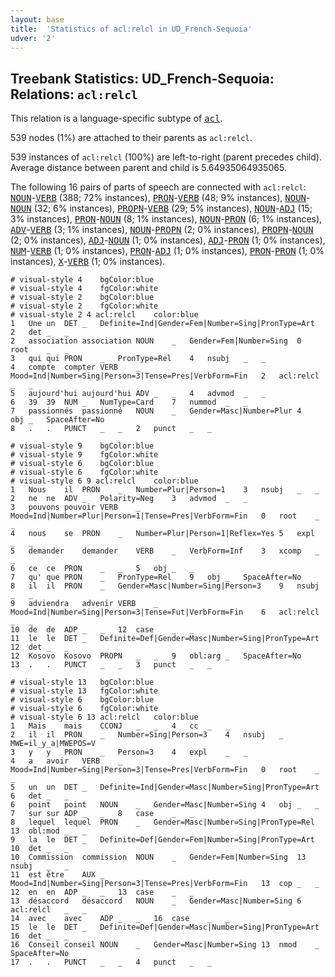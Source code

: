 ```yaml
---
layout: base
title:  'Statistics of acl:relcl in UD_French-Sequoia'
udver: '2'
---
```


## Treebank Statistics: UD_French-Sequoia: Relations: `acl:relcl`

This relation is a language-specific subtype of <tt><a href="fr_sequoia-dep-acl.html">acl</a></tt>.

539 nodes (1%) are attached to their parents as `acl:relcl`.

539 instances of `acl:relcl` (100%) are left-to-right (parent precedes child).
Average distance between parent and child is 5.64935064935065.

The following 16 pairs of parts of speech are connected with `acl:relcl`: <tt><a href="fr_sequoia-pos-NOUN.html">NOUN</a></tt>-<tt><a href="fr_sequoia-pos-VERB.html">VERB</a></tt> (388; 72% instances), <tt><a href="fr_sequoia-pos-PRON.html">PRON</a></tt>-<tt><a href="fr_sequoia-pos-VERB.html">VERB</a></tt> (48; 9% instances), <tt><a href="fr_sequoia-pos-NOUN.html">NOUN</a></tt>-<tt><a href="fr_sequoia-pos-NOUN.html">NOUN</a></tt> (32; 6% instances), <tt><a href="fr_sequoia-pos-PROPN.html">PROPN</a></tt>-<tt><a href="fr_sequoia-pos-VERB.html">VERB</a></tt> (29; 5% instances), <tt><a href="fr_sequoia-pos-NOUN.html">NOUN</a></tt>-<tt><a href="fr_sequoia-pos-ADJ.html">ADJ</a></tt> (15; 3% instances), <tt><a href="fr_sequoia-pos-PRON.html">PRON</a></tt>-<tt><a href="fr_sequoia-pos-NOUN.html">NOUN</a></tt> (8; 1% instances), <tt><a href="fr_sequoia-pos-NOUN.html">NOUN</a></tt>-<tt><a href="fr_sequoia-pos-PRON.html">PRON</a></tt> (6; 1% instances), <tt><a href="fr_sequoia-pos-ADV.html">ADV</a></tt>-<tt><a href="fr_sequoia-pos-VERB.html">VERB</a></tt> (3; 1% instances), <tt><a href="fr_sequoia-pos-NOUN.html">NOUN</a></tt>-<tt><a href="fr_sequoia-pos-PROPN.html">PROPN</a></tt> (2; 0% instances), <tt><a href="fr_sequoia-pos-PROPN.html">PROPN</a></tt>-<tt><a href="fr_sequoia-pos-NOUN.html">NOUN</a></tt> (2; 0% instances), <tt><a href="fr_sequoia-pos-ADJ.html">ADJ</a></tt>-<tt><a href="fr_sequoia-pos-NOUN.html">NOUN</a></tt> (1; 0% instances), <tt><a href="fr_sequoia-pos-ADJ.html">ADJ</a></tt>-<tt><a href="fr_sequoia-pos-PRON.html">PRON</a></tt> (1; 0% instances), <tt><a href="fr_sequoia-pos-NUM.html">NUM</a></tt>-<tt><a href="fr_sequoia-pos-VERB.html">VERB</a></tt> (1; 0% instances), <tt><a href="fr_sequoia-pos-PRON.html">PRON</a></tt>-<tt><a href="fr_sequoia-pos-ADJ.html">ADJ</a></tt> (1; 0% instances), <tt><a href="fr_sequoia-pos-PRON.html">PRON</a></tt>-<tt><a href="fr_sequoia-pos-PRON.html">PRON</a></tt> (1; 0% instances), <tt><a href="fr_sequoia-pos-X.html">X</a></tt>-<tt><a href="fr_sequoia-pos-VERB.html">VERB</a></tt> (1; 0% instances).


~~~ conllu
# visual-style 4	bgColor:blue
# visual-style 4	fgColor:white
# visual-style 2	bgColor:blue
# visual-style 2	fgColor:white
# visual-style 2 4 acl:relcl	color:blue
1	Une	un	DET	_	Definite=Ind|Gender=Fem|Number=Sing|PronType=Art	2	det	_	_
2	association	association	NOUN	_	Gender=Fem|Number=Sing	0	root	_	_
3	qui	qui	PRON	_	PronType=Rel	4	nsubj	_	_
4	compte	compter	VERB	_	Mood=Ind|Number=Sing|Person=3|Tense=Pres|VerbForm=Fin	2	acl:relcl	_	_
5	aujourd'hui	aujourd'hui	ADV	_	_	4	advmod	_	_
6	39	39	NUM	_	NumType=Card	7	nummod	_	_
7	passionnés	passionné	NOUN	_	Gender=Masc|Number=Plur	4	obj	_	SpaceAfter=No
8	.	.	PUNCT	_	_	2	punct	_	_

~~~


~~~ conllu
# visual-style 9	bgColor:blue
# visual-style 9	fgColor:white
# visual-style 6	bgColor:blue
# visual-style 6	fgColor:white
# visual-style 6 9 acl:relcl	color:blue
1	Nous	il	PRON	_	Number=Plur|Person=1	3	nsubj	_	_
2	ne	ne	ADV	_	Polarity=Neg	3	advmod	_	_
3	pouvons	pouvoir	VERB	_	Mood=Ind|Number=Plur|Person=1|Tense=Pres|VerbForm=Fin	0	root	_	_
4	nous	se	PRON	_	Number=Plur|Person=1|Reflex=Yes	5	expl	_	_
5	demander	demander	VERB	_	VerbForm=Inf	3	xcomp	_	_
6	ce	ce	PRON	_	_	5	obj	_	_
7	qu'	que	PRON	_	PronType=Rel	9	obj	_	SpaceAfter=No
8	il	il	PRON	_	Gender=Masc|Number=Sing|Person=3	9	nsubj	_	_
9	adviendra	advenir	VERB	_	Mood=Ind|Number=Sing|Person=3|Tense=Fut|VerbForm=Fin	6	acl:relcl	_	_
10	de	de	ADP	_	_	12	case	_	_
11	le	le	DET	_	Definite=Def|Gender=Masc|Number=Sing|PronType=Art	12	det	_	_
12	Kosovo	Kosovo	PROPN	_	_	9	obl:arg	_	SpaceAfter=No
13	.	.	PUNCT	_	_	3	punct	_	_

~~~


~~~ conllu
# visual-style 13	bgColor:blue
# visual-style 13	fgColor:white
# visual-style 6	bgColor:blue
# visual-style 6	fgColor:white
# visual-style 6 13 acl:relcl	color:blue
1	Mais	mais	CCONJ	_	_	4	cc	_	_
2	il	il	PRON	_	Number=Sing|Person=3	4	nsubj	_	MWE=il_y_a|MWEPOS=V
3	y	y	PRON	_	Person=3	4	expl	_	_
4	a	avoir	VERB	_	Mood=Ind|Number=Sing|Person=3|Tense=Pres|VerbForm=Fin	0	root	_	_
5	un	un	DET	_	Definite=Ind|Gender=Masc|Number=Sing|PronType=Art	6	det	_	_
6	point	point	NOUN	_	Gender=Masc|Number=Sing	4	obj	_	_
7	sur	sur	ADP	_	_	8	case	_	_
8	lequel	lequel	PRON	_	Gender=Masc|Number=Sing|PronType=Rel	13	obl:mod	_	_
9	la	le	DET	_	Definite=Def|Gender=Fem|Number=Sing|PronType=Art	10	det	_	_
10	Commission	commission	NOUN	_	Gender=Fem|Number=Sing	13	nsubj	_	_
11	est	être	AUX	_	Mood=Ind|Number=Sing|Person=3|Tense=Pres|VerbForm=Fin	13	cop	_	_
12	en	en	ADP	_	_	13	case	_	_
13	désaccord	désaccord	NOUN	_	Gender=Masc|Number=Sing	6	acl:relcl	_	_
14	avec	avec	ADP	_	_	16	case	_	_
15	le	le	DET	_	Definite=Def|Gender=Masc|Number=Sing|PronType=Art	16	det	_	_
16	Conseil	conseil	NOUN	_	Gender=Masc|Number=Sing	13	nmod	_	SpaceAfter=No
17	.	.	PUNCT	_	_	4	punct	_	_

~~~



